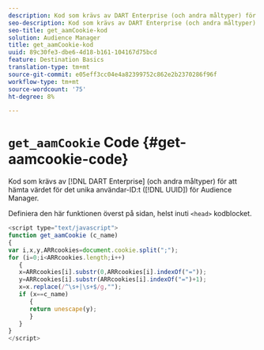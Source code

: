 ```yaml
---
description: Kod som krävs av DART Enterprise (och andra måltyper) för att hämta UUID-värdet (Audience Manager unique user ID).
seo-description: Kod som krävs av DART Enterprise (och andra måltyper) för att hämta UUID-värdet (Audience Manager unique user ID).
seo-title: get_aamCookie-kod
solution: Audience Manager
title: get_aamCookie-kod
uuid: 89c30fe3-dbe6-4d18-b161-104167d75bcd
feature: Destination Basics
translation-type: tm+mt
source-git-commit: e05eff3cc04e4a82399752c862e2b2370286f96f
workflow-type: tm+mt
source-wordcount: '75'
ht-degree: 8%

---
```



# `get_aamCookie` Code {#get-aamcookie-code}

Kod som krävs av [!DNL DART Enterprise] (och andra måltyper) för att hämta värdet för det unika användar-ID:t ([!DNL UUID]) för Audience Manager.

Definiera den här funktionen överst på sidan, helst inuti `<head>` kodblocket.

<!-- r_aam_de_cookie.xml -->

```js
<script type="text/javascript">
function get_aamCookie (c_name)
{
var i,x,y,ARRcookies=document.cookie.split(";");
for (i=0;i<ARRcookies.length;i++)
   {
   x=ARRcookies[i].substr(0,ARRcookies[i].indexOf("="));
   y=ARRcookies[i].substr(ARRcookies[i].indexOf("=")+1);
   x=x.replace(/^\s+|\s+$/g,"");
   if (x==c_name)
      { 
      return unescape(y);
      }
   }
}
</script>
```
